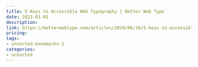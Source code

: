 ```yaml
---
title: 5 Keys to Accessible Web Typography | Better Web Type
date: 2023-01-01
description: 
link: https://betterwebtype.com/articles/2019/06/16/5-keys-to-accessible-web-typography/?source=post_page------------------------
pricing: 
tags: 
- unsorted-bookmarks-2 
categories: 
- unsorted 
---
```


